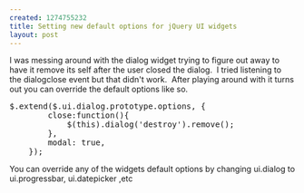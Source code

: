 ```yaml
--- 
created: 1274755232
title: Setting new default options for jQuery UI widgets
layout: post
---
```

<p>I was messing around with the dialog widget trying to figure out away to have it remove its self after the user closed the dialog.&nbsp; I tried listening to the dialogclose event but that didn't work.&nbsp; After playing around with it turns out you can override the default options like so.</p>
<pre class="brush: js">
$.extend($.ui.dialog.prototype.options, {
        close:function(){
            $(this).dialog('destroy').remove();
        },
        modal: true,
    });
</pre>
<p>You can override any of the widgets default options by changing ui.dialog to ui.progressbar, ui.datepicker ,etc</p>
